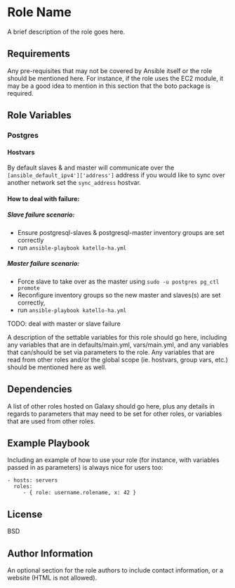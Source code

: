 # Role Name

A brief description of the role goes here.

## Requirements

Any pre-requisites that may not be covered by Ansible itself or the role should be mentioned here. For instance, if the role uses the EC2 module, it may be a good idea to mention in this section that the boto package is required.

## Role Variables

### Postgres
#### Hostvars
By default slaves & and master will communicate over the `[ansible_default_ipv4']['address']` address if you would like to sync over another network set the `sync_address` hostvar. 

#### How to deal with failure:
##### Slave failure scenario:
- Ensure postgresql-slaves & postgresql-master inventory groups are set correctly
- run `ansible-playbook katello-ha.yml`

##### Master failure scenario:
- Force slave to take over as the master using `sudo -u postgres pg_ctl promote`
- Reconfigure inventory groups so the new master and slaves(s) are set correctly, 
- run `ansible-playbook katello-ha.yml`


TODO:
deal with master or slave failure

A description of the settable variables for this role should go here, including any variables that are in defaults/main.yml, vars/main.yml, and any variables that can/should be set via parameters to the role. Any variables that are read from other roles and/or the global scope (ie. hostvars, group vars, etc.) should be mentioned here as well.

## Dependencies

A list of other roles hosted on Galaxy should go here, plus any details in regards to parameters that may need to be set for other roles, or variables that are used from other roles.

## Example Playbook

Including an example of how to use your role (for instance, with variables passed in as parameters) is always nice for users too:

    - hosts: servers
      roles:
         - { role: username.rolename, x: 42 }

## License

BSD

## Author Information

An optional section for the role authors to include contact information, or a website (HTML is not allowed).
